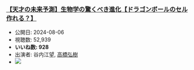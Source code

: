 ### [【天才の未来予測】生物学の驚くべき進化【ドラゴンボールのセル作れる？】](https://www.youtube.com/watch?v=ecN-e9OR3HM)
-   公開日: 2024-08-06
-   視聴数: 52,939
-   **いいね数: 928**
-   出演者: 谷内江望, [高橋弘樹](/rehacq_fan/people/高橋弘樹 "wikilink")
- [![](https://img.youtube.com/vi/ecN-e9OR3HM/hqdefault.jpg)](https://www.youtube.com/watch?v=ecN-e9OR3HM)
